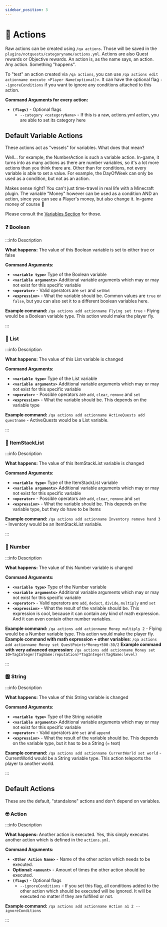 ```yaml
---
sidebar_position: 3
---
```


# 🧨 Actions

Raw actions can be created using `/qa actions`. Those will be saved in the `plugins/notquests/categoryname/actions.yml`. Actions are also Quest rewards or Objective rewards. An action is, as the name says, an action. Any action. Something "happens".

To "test" an action created via `/qa actions`, you can use `/qa actions edit actionname execute <Player Name(optional)>`. It can have the optional flag `--ignoreConditions` if you want to ignore any conditions attached to this action.

**Command Arguments for every action:**

- **`(flags)`** - Optional flags
  - `--category <categoryName>` - If this is a raw, actions.yml action, you are able to set its category here

## Default Variable Actions

These actions act as "vessels" for variables. What does that mean?

Well... for example, the NumberAction is such a variable action. In-game, it turns into as many actions as there are number variables, so it's a lot more actions than you think there are. Other than for conditions, not every variable is able to set a value. For example, the DayOfWeek can only be used as a condition, but not as an action.

Makes sense right? You can't just time-travel in real life with a Minecraft plugin. The variable "Money" however can be used as a condition AND an action, since you can see a Player's money, but also change it. In-game money of course 🥲

Please consult the [Variables Section](/docs/documentation/types/variables) for those.

### ❓ Boolean

:::info Description

**What happens:** The value of this Boolean variable is set to either true or false

**Command Arguments:**

- **`<variable type>`** Type of the Boolean variable
- **`<variable arguments>`** Additional variable arguments which may or may not exist for this specific variable
- **`<operator>`** - Valid operators are `set` and `setNot`
- **`<expression>`** - What the variable should be. Common values are `true` or `false`, but you can also set it to a different boolean variables here.

**Example command:** `/qa actions add actionname Flying set true` - Flying would be a Boolean variable type. This action would make the player fly.

:::

### 📙 List

:::info Description

**What happens:** The value of this List variable is changed

**Command Arguments:**

- **`<variable type>`** Type of the List variable
- **`<variable arguments>`** Additional variable arguments which may or may not exist for this specific variable
- **`<operator>`** - Possible operators are `add`, `clear`, `remove` and `set`
- **`<expression>`** - What the variable should be. This depends on the variable type

**Example command:** `/qa actions add actionname ActiveQuests add questname` - ActiveQuests would be a List variable.

:::

### 📖 ItemStackList

:::info Description

**What happens:** The value of this ItemStackList variable is changed

**Command Arguments:**

- **`<variable type>`** Type of the ItemStackList variable
- **`<variable arguments>`** Additional variable arguments which may or may not exist for this specific variable
- **`<operator>`** - Possible operators are `add`, `clear`, `remove` and `set`
- **`<expression>`** - What the variable should be. This depends on the variable type, but they do have to be Items

**Example command:** `/qa actions add actionname Inventory remove hand 3` - Inventory would be an ItemStackList variable.

:::

### 💯 Number

:::info Description

**What happens:** The value of this Number variable is changed

**Command Arguments:**

- **`<variable type>`** Type of the Number variable
- **`<variable arguments>`** Additional variable arguments which may or may not exist for this specific variable
- **`<operator>`** - Valid operators are `add`, `deduct`, `divide`, `multiply` and `set`
- **`<expression>`** - What the result of the variable should be. This expression is cool, because it can contain any kind of math expression. And it can even contain other number variables.

**Example command:** `/qa actions add actionname Money multiply 2` - Flying would be a Number variable type. This action would make the player fly.
**Example command with math expression + other variables**: `/qa actions add actionname Money set QuestPoints*Money+500-30/2`
**Example command with very advanced expression:** `/qa actions add actionname Money set 10+TagInteger(TagName:reputation)*TagInteger(TagName:level)`

:::

### 🆎 String

:::info Description

**What happens:** The value of this String variable is changed

**Command Arguments:**

- **`<variable type>`** Type of the String variable
- **`<variable arguments>`** Additional variable arguments which may or may not exist for this specific variable
- **`<operator>`** - Valid operators are `set` and `append`
- **`<expression>`** - What the result of the variable should be. This depends on the variable type, but it has to be a String (= text)

**Example command:** `/qa actions add actionname CurrentWorld set world` - CurrentWorld would be a String variable type. This action teleports the player to another world.

:::

## Default Actions

These are the default, "standalone" actions and don't depend on variables.

### 🤓 Action

:::info Description

**What happens:** Another action is executed. Yes, this simply executes another action which is defined in the `actions.yml`.

**Command Arguments:**

- **`<Other Action Name>`** - Name of the other action which needs to be executed.
- **Optional: `<amount>`** - Amount of times the other action should be executed.
- **`(flags)`** - Optional flags
  - `--ignoreConditions` - If you set this flag, all conditions added to the other action which should be executed will be ignored. It will be executed no matter if they are fulfilled or not.

**Example command:** `/qa actions add actionname Action a1 2 --ignoreConditions`

:::
